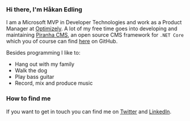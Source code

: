 ### Hi there, I'm Håkan Edling

I am a Microsoft MVP in Developer Technologies and work as a Product Manager at [Optimizely](https://www.episerver.com). A lot of my free time goes into developing and maintaining [Piranha CMS](https://piranhacms.org), an open source CMS framework for `.NET Core` which you of course can find [here](https://github.com/PiranhaCMS/piranha.core) on GitHub.

Besides programming I like to:

* Hang out with my family
* Walk the dog
* Play bass guitar
* Record, mix and produce music

### How to find me

If you want to get in touch you can find me on [Twitter](https://twitter.com/tidyui) and [LinkedIn](https://www.linkedin.com/in/hakanedling/).
